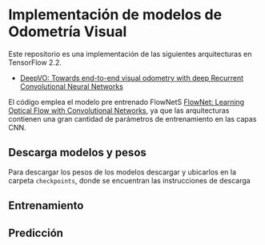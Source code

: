 # Implementación de modelos de Odometría Visual 

Este repositorio es una implementación de las siguientes arquitecturas en TensorFlow 2.2.

- [DeepVO: Towards end-to-end visual odometry with deep Recurrent Convolutional Neural Networks](https://ieeexplore.ieee.org/document/7989236)

El código emplea el modelo pre entrenado FlowNetS [FlowNet: Learning Optical Flow with Convolutional Networks](https://ieeexplore.ieee.org/document/7410673), ya que las arquitecturas contienen una gran cantidad de parámetros de entrenamiento en las capas CNN.

## Descarga modelos y pesos

Para descargar los pesos de los modelos descargar y ubicarlos en la carpeta `checkpoints`, donde se encuentran las instrucciones de descarga

## Entrenamiento

## Predicción


